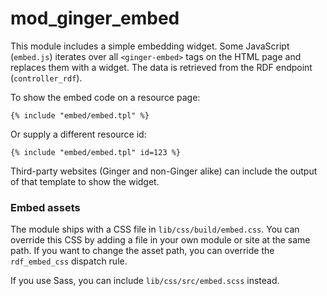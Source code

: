 mod_ginger_embed
=================

This module includes a simple embedding widget. Some JavaScript (`embed.js`)
iterates over all `<ginger-embed>` tags on the HTML page and replaces them
with a widget. The data is retrieved from the RDF endpoint (`controller_rdf`).

To show the embed code on a resource page:

```dtl
{% include "embed/embed.tpl" %}
```

Or supply a different resource id:

```dtl
{% include "embed/embed.tpl" id=123 %}
```

Third-party websites (Ginger and non-Ginger alike) can include the output of
that template to show the widget.

### Embed assets

The module ships with a CSS file in `lib/css/build/embed.css`. You can override
this CSS by adding a file in your own module or site at the same path. If you 
want to change the asset path, you can override the `rdf_embed_css` dispatch 
rule.

If you use Sass, you can include `lib/css/src/embed.scss` instead.